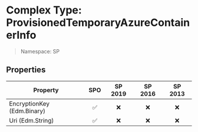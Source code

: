 # Complex Type: ProvisionedTemporaryAzureContainerInfo

> Namespace: SP

## Properties

Property | SPO | SP 2019 | SP 2016 | SP 2013
----------|:---:|:-------:|:-------:|:-------:
EncryptionKey (Edm.Binary) | ✅ | ❌ | ❌ | ❌
Uri (Edm.String) | ✅ | ❌ | ❌ | ❌
